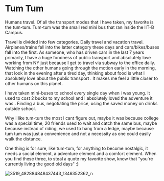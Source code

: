 # Tum Tum

Humans travel. Of all the transport modes that I have taken, my favorite is the tum-tum. Tum-tum was the small red mini bus that ran inside the IIT-B Campus. 

Travel is divided into few categories. Daily travel and vacation travel. Airplanes/trains fall into the latter category these days and cars/bikes/buses fall into
the first. As someone, who has driven cars in the last 7 years primarily, I have a huge fondness of public transport and absolutely love working from NY just because
I get to travel via subway to the office daily. Watching the other humans going through the motion early in the morning, that look in the evening after a tired day,
thinking about food is what I absolutely love about the public transport . It makes me feel a little closer to other humans on this planet.

I have taken mini-buses to school every single day when i was young. It used to cost 2 bucks to my school and I absolutely loved the adventure it was . Finding 
a bus, negotiating the price, using the saved money on drinks outside school. 

Why i like tum-tum the most I cant figure out, maybe it was because college was a special time, 20 friends used to  wait and catch 
the same bus, maybe because instead of riding, we used to hang from a ledge, maybe because tum tum was just a convenience and not a necessity as one could easily
walk the distance. 

One thing is for sure, like tum-tum, for anything to become nostalgic, it needs a social element, a adventure element and a comfort element. When you find these 
three, to steal a quote my favorite show, know that "you're currently living the good old days" :)

![3519_482884848437443_1346352362_n](https://user-images.githubusercontent.com/4862371/129308477-eb365b9c-e289-407d-9986-5f5e417d681a.jpeg)
